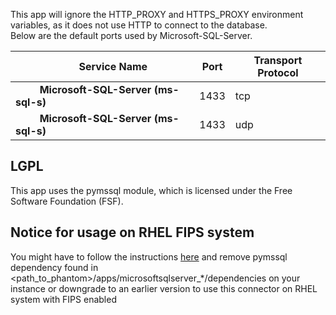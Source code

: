 [comment]: # " File: README.md"
[comment]: # "  Copyright (c) 2017-2024 Splunk Inc."
[comment]: # ""
[comment]: # "Licensed under the Apache License, Version 2.0 (the 'License');"
[comment]: # "you may not use this file except in compliance with the License."
[comment]: # "You may obtain a copy of the License at"
[comment]: # ""
[comment]: # "    http://www.apache.org/licenses/LICENSE-2.0"
[comment]: # ""
[comment]: # "Unless required by applicable law or agreed to in writing, software distributed under"
[comment]: # "the License is distributed on an 'AS IS' BASIS, WITHOUT WARRANTIES OR CONDITIONS OF ANY KIND,"
[comment]: # "either express or implied. See the License for the specific language governing permissions"
[comment]: # "and limitations under the License."
[comment]: # ""
This app will ignore the HTTP_PROXY and HTTPS_PROXY environment variables, as it does not use HTTP
to connect to the database.  
Below are the default ports used by Microsoft-SQL-Server.

|         Service Name                         | Port | Transport Protocol |
|----------------------------------------------|------|--------------------|
|          **Microsoft-SQL-Server (ms-sql-s)** | 1433 | tcp                |
|          **Microsoft-SQL-Server (ms-sql-s)** | 1433 | udp                |

## LGPL

This app uses the pymssql module, which is licensed under the Free Software Foundation (FSF).

## Notice for usage on RHEL FIPS system

You might have to follow the instructions [here](https://access.redhat.com/solutions/7035895) 
and remove pymssql dependency found in <path_to_phantom>/apps/microsoftsqlserver_*/dependencies 
on your instance or downgrade to an earlier version to use this connector on RHEL system with FIPS enabled